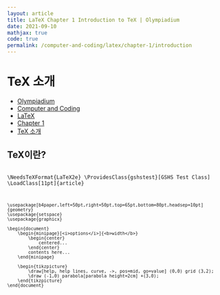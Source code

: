 ```yaml
---
layout: article
title: LaTeX Chapter 1 Introduction to TeX | Olympiadium
date: 2021-09-10
mathjax: true
code: true
permalink: /computer-and-coding/latex/chapter-1/introduction
---
```

# TeX 소개
<ul class="breadcrumb">
	<li><a href="{{ site.homeurl }}">Olympiadium</a></li> 
	<li><a href="{{ site.homeurl }}computer-and-coding/">Computer and Coding</a></li> 
	<li><a href="{{ site.homeurl }}computer-and-coding/latex/">LaTeX</a></li>
	<li><a href="{{ site.homeurl }}computer-and-coding/latex/chapter-1/">Chapter 1</a></li>
	<li><a href="{{ site.homeurl }}computer-and-coding/latex/chapter-1/introduction/">TeX 소개</a></li>
</ul>

## TeX이란?
<blueboard><pre><code class="language-latex">
	\NeedsTeXFormat{LaTeX2e}
	\ProvidesClass{gshstest}[GSHS Test Class]
	\LoadClass[11pt]{article}
	
	\usepackage[b4paper,left=50pt,right=50pt,top=65pt,bottom=80pt,headsep=10pt]	{geometry}
	\usepackage{setspace}
	\usepackage{graphicx}
	
	\begin{document}
		\begin{minipage}[<i>options</i>]{<b>width</b>}
			\begin{center}
				centered...
			\end{center}
			contents here...
		\end{minipage}
		
		\begin{tikzpicture}
			\draw[help, help lines, curve, ->, pos=mid, go=value] (0,0) grid (3,2);
			\draw (-1,0) parabola[parabola height=2cm] +(3,0);
		\end{tikzpicture}
	\end{document}
</code></pre>
</blueboard>

<pre data-src="myfile.tex" data-range="10,16"><code class="language-latex"></code></pre>